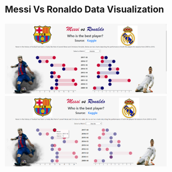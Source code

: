 
<H1> Messi Vs Ronaldo Data Visualization
  
  ![Screenshot](https://github.com/pmaywad/RonaldoVsMessi/blob/6eb155fa70599b0e603f0f9f8d1f59aac89225bf/images/MessiVsRonaldo.png)
  ![Screenshot](https://github.com/pmaywad/RonaldoVsMessi/blob/6eb155fa70599b0e603f0f9f8d1f59aac89225bf/images/tooltip.png)

